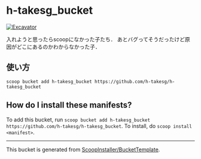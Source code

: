 # h-takesg_bucket
[![Excavator](https://github.com/h-takesg/h-takesg_bucket/actions/workflows/excavator.yml/badge.svg)](https://github.com/h-takesg/h-takesg_bucket/actions/workflows/excavator.yml)

入れようと思ったらscoopになかった子たち．
あとバグってそうだったけど原因がどこにあるのかわからなかった子．

## 使い方
`scoop bucket add h-takesg_bucket https://github.com/h-takesg/h-takesg_bucket`



How do I install these manifests?
---------------------------------

To add this bucket, run `scoop bucket add h-takesg_bucket https://github.com/h-takesg/h-takesg_bucket`. To install, do `scoop install <manifest>`.

---
This bucket is generated from [ScoopInstaller/BucketTemplate](https://github.com/ScoopInstaller/BucketTemplate).
